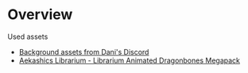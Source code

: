 # Overview

Used assets

- [Background assets from Dani's Discord](https://cdn.discordapp.com/attachments/548231220283047937/549674704831512626/parallax.zip)
- [Aekashics Librarium - Librarium Animated Dragonbones Megapack](https://aekashics.itch.io/librariumnimatedmegapack)